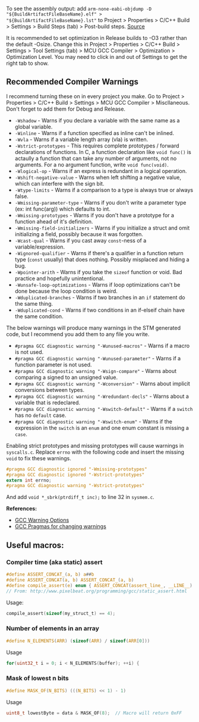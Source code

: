 To see the assembly output: add `arm-none-eabi-objdump -D "${BuildArtifactFileBaseName}.elf" > "${BuildArtifactFileBaseName}.lst"`
to Project > Properties > C/C++ Build > Settings > Build Steps (tab) > Post-build steps.
[Source](https://www.openstm32.org/forumthread2152)

It is recommended to set optimization in Release builds to -O3 rather than the default -Osize.
Change this in Project > Properties > C/C++ Build > Settings > Tool Settings (tab) > MCU GCC Compiler >
Optimization > Optimization Level. You may need to click in and out of Settings to get the right tab to show.


## Recommended Compiler Warnings
I recommend turning these on in every project you make. Go to Project > Properties > C/C++ Build > Settings >
MCU GCC Compiler > Miscllaneous. Don't forget to add them for Debug and Release.
* `-Wshadow` - Warns if you declare a variable with the same name as a global variable.
* `-Winline` - Warns if a function specified as inline can't be inlined.
* `-Wvla` - Warns if a variable length array (vla) is written.
* `-Wstrict-prototypes` - This requires complete prototypes / forward declarations of functions. In C, a
	function declaration like `void func()` is actaully a function that can take any number of arguments,
	not no arguments. For a no argument function, write `void func(void)`.
* `-Wlogical-op` - Warns if an express is redundant in a logical operation.
* `-Wshift-negative-value` - Warns when left shifting a negative value, which can interfere with the sign bit.
* `-Wtype-limits` - Warns if a comparison to a type is always true or always false.
* `-Wmissing-parameter-type` - Warns if you don't write a parameter type (ex: int func(arg)) which defaults to int.
* `-Wmissing-prototypes` - Warns if you don't have a prototype for a function ahead of it's definition.
* `-Wmissing-field-initializers` - Warns if you initialize a struct and omit initializing a field, possibly because it was forgotten.
* `-Wcast-qual` - Warns if you cast away `const`-ness of a variable/expression.
* `-Wignored-qualifier` - Warns if there's a qualifier in a function return type (`const` usually) that does nothing. Possibly misplaced and hiding a bug.
* `-Wpointer-arith` - Warns if you take the `sizeof` function or void. Bad practice and hopefully unintentional.
* `-Wunsafe-loop-optimizations` - Warns if loop optimizations can't be done because the loop condition is weird.
* `-Wduplicated-branches` - Warns if two branches in an `if` statement do the same thing.
* `-Wduplicated-cond` - Warns if two conditions in an if-elseif chain have the same condition.



The below warnings will produce many warnings in the STM generated code, but I recommend you add them to
any file you write.

* `#pragma GCC diagnostic warning "-Wunused-macros"` - Warns if a macro is not used.
* `#pragma GCC diagnostic warning "-Wunused-parameter"` - Warns if a function parameter is not used.
* `#pragma GCC diagnostic warning "-Wsign-compare"` - Warns about comparing a signed to an unsigned value.
* `#pragma GCC diagnostic warning "-Wconversion"` - Warns about implicit conversions between types.
* `#pragma GCC diagnostic warning "-Wredundant-decls"` - Warns about a variable that is redeclared.
* `#pragma GCC diagnostic warning "-Wswitch-default"` - Warns if a `switch` has no `default` case.
* `#pragma GCC diagnostic warning "-Wswitch-enum"` - Warns if the expression in the `switch` is an `enum` and one enum constant is missing a `case`.


Enabling strict prototypes and missing prototypes will cause warnings in `syscalls.c`. Replace `errno` with the following
code and insert the missing `void` to fix these warnings.
```C
#pragma GCC diagnostic ignored "-Wmissing-prototypes"
#pragma GCC diagnostic ignored "-Wstrict-prototypes"
extern int errno;
#pragma GCC diagnostic warning "-Wstrict-prototypes"
```
And add `void *_sbrk(ptrdiff_t inc);` to line 32 in `sysmem.c`.


**References:**
* [GCC Warning Options](https://gcc.gnu.org/onlinedocs/gcc/Warning-Options.html#Warning-Options)
* [GCC Pragmas for changing warnings](https://gcc.gnu.org/onlinedocs/gcc/Diagnostic-Pragmas.html)


## Useful macros:

### Compiler time (aka static) assert
```C
#define ASSERT_CONCAT_(a, b) a##b
#define ASSERT_CONCAT(a, b) ASSERT_CONCAT_(a, b)
#define compile_assert(e) enum { ASSERT_CONCAT(assert_line_, __LINE__) = 1/(!!(e)) }
// From: http://www.pixelbeat.org/programming/gcc/static_assert.html
```
Usage:
```C
compile_assert(sizeof(my_struct_t) == 4);
```


### Number of elements in an array
```C
#define N_ELEMENTS(ARR) (sizeof(ARR) / sizeof(ARR[0]))
```
Usage
```C
for(uint32_t i = 0; i < N_ELEMENTS(buffer); ++i) {
```


### Mask of lowest n bits
```C
#define MASK_OF(N_BITS) (((N_BITS) << 1) - 1)
```
Usage
```C
uint8_t lowestByte = data & MASK_OF(8);  // Macro will return 0xFF
```
